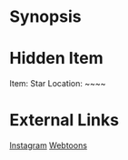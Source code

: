 # Synopsis


# Hidden Item
Item: Star
Location: ~~~~

# External Links
[Instagram](https://www.instagram.com/p/B4adEyGDOtT/)
[Webtoons]()